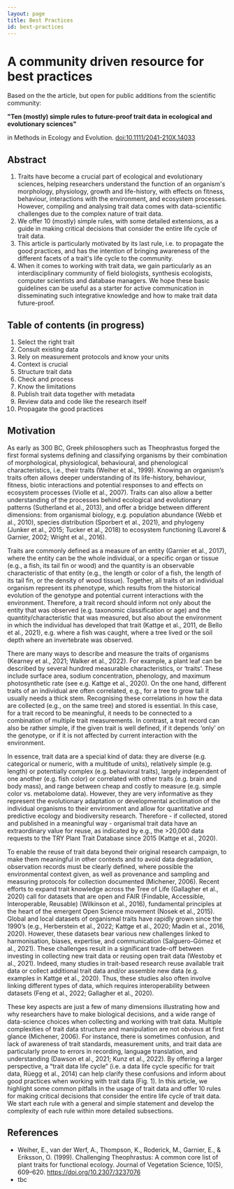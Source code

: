```yaml
---
layout: page
title: Best Practices
id: best-practices
---
```


# A community driven resource for best practices
Based on the the article, but open for public additions from the scientific community:

**"Ten (mostly) simple rules to future-proof trait data in ecological and evolutionary sciences"**

in Methods in Ecology and Evolution. [doi:10.1111/2041-210X.14033]()


## Abstract
1. Traits have become a crucial part of ecological and evolutionary sciences, helping researchers understand the function of an organism's morphology, physiology, growth and life-history, with effects on fitness, behaviour, interactions with the environment, and ecosystem processes. However, compiling and analysing trait data comes with data-scientific challenges due to the complex nature of trait data. 
2. We offer 10 (mostly) simple rules, with some detailed extensions, as a guide in making critical decisions that consider the entire life cycle of trait data. 
3. This article is particularly motivated by its last rule, i.e. to propagate the good practices, and has the intention of bringing awareness of the different facets of a trait's life cycle to the community. 
4. When it comes to working with trait data, we gain particularly as an interdisciplinary community of field biologists, synthesis ecologists, computer scientists and database managers. We hope these basic guidelines can be useful as a starter for active communication in disseminating such integrative knowledge and how to make trait data future-proof.

## Table of contents (in progress)

1. Select the right trait
2. Consult existing data
3. Rely on measurement protocols and know your units
4. Context is crucial
5. Structure trait data
6. Check and process 
7. Know the limitations 
8. Publish trait data together with metadata 
9. Review data and code like the research itself
10. Propagate the good practices

## Motivation
As early as 300 BC, Greek philosophers such as Theophrastus forged the first formal systems defining and classifying organisms by their combination of morphological, physiological, behavioural, and phenological characteristics, i.e., their traits (Weiher et al., 1999). Knowing an organism’s traits often allows deeper understanding of its life-history, behaviour, fitness, biotic interactions and potential responses to and effects on ecosystem processes (Violle et al., 2007). Traits can also allow a better understanding of the processes behind ecological and evolutionary patterns (Sutherland et al., 2013), and offer a bridge between different dimensions: from organismal biology, e.g. population abundance (Webb et al., 2010), species distribution (Sporbert et al., 2021), and phylogeny (Junker et al., 2015; Tucker et al., 2018) to ecosystem functioning (Lavorel & Garnier, 2002; Wright et al., 2016).

Traits are commonly defined as a measure of an entity (Garnier et al., 2017), where the entity can be the whole individual, or a specific organ or tissue (e.g., a fish, its tail fin or wood) and the quantity is an observable characteristic of that entity (e.g., the length or color of a fish, the length of its tail fin, or the density of wood tissue). Together, all traits of an individual organism represent its phenotype, which results from the historical evolution of the genotype and potential current interactions with the environment. Therefore, a trait record should inform not only about the entity that was observed (e.g. taxonomic classification or age) and the quantity/characteristic that was measured, but also about the environment in which the individual has developed that trait (Kattge et al., 2011, de Bello et al., 2021), e.g. where a fish was caught, where a tree lived or the soil depth where an invertebrate was observed. 

There are many ways to describe and measure the traits of organisms (Kearney et al., 2021; Walker et al., 2022). For example, a plant leaf can be described by several hundred measurable characteristics, or ‘traits’. These include surface area, sodium concentration, phenology, and maximum photosynthetic rate (see e.g. Kattge et al., 2020). On the one hand, different traits of an individual are often correlated, e.g., for a tree to grow tall it usually needs a thick stem. Recognising these correlations in how the data are collected (e.g., on the same tree) and stored is essential. In this case, for a trait record to be meaningful, it needs to be connected to a combination of multiple trait measurements. In contrast, a trait record can also be rather simple, if the given trait is well defined, if it depends ‘only’ on the genotype, or if it is not affected by current interaction with the environment.

In essence, trait data are a special kind of data: they are diverse (e.g. categorical or numeric, with a multitude of units), relatively simple (e.g. length) or potentially complex (e.g. behavioral traits), largely independent of one another (e.g. fish color) or correlated with other traits (e.g. brain and body mass), and range between cheap and costly to measure (e.g. simple color vs. metabolome data). However, they are very informative as they represent the evolutionary adaptation or developmental acclimation of the individual organisms to their environment and allow for quantitative and predictive ecology and biodiversity research. Therefore - if collected, stored and published in a meaningful way - organismal trait data have an extraordinary value for reuse, as indicated by e.g., the >20,000 data requests to the TRY Plant Trait Database since 2015 (Kattge et al., 2020).

To enable the reuse of trait data beyond their original research campaign, to make them meaningful in other contexts and to avoid data degradation, observation records must be clearly defined, where possible the environmental context given, as well as provenance and sampling and measuring protocols for collection documented (Michener, 2006). Recent efforts to expand trait knowledge across the Tree of Life (Gallagher et al., 2020) call for datasets that are open and FAIR (Findable, Accessible, Interoperable, Reusable) (Wilkinson et al., 2016), fundamental principles at the heart of the emergent Open Science movement (Nosek et al., 2015). Global and local datasets of organismal traits have rapidly grown since the 1990’s (e.g., Herberstein et al., 2022; Kattge et al., 2020; Madin et al., 2016, 2020). However, these datasets bear various new challenges linked to harmonisation, biases, expertise, and communication (Salguero-Gómez et al., 2021). These challenges result in a significant trade-off between investing in collecting new trait data or reusing open trait data (Westoby et al., 2021). Indeed, many studies in trait-based research reuse available trait data or collect additional trait data and/or assemble new data (e.g. examples in Kattge et al., 2020). Thus, these studies also often involve linking different types of data, which requires interoperability between datasets (Feng et al., 2022; Gallagher et al., 2020).

These key aspects are just a few of many dimensions illustrating how and why researchers have to make biological decisions, and a wide range of data-science choices when collecting and working with trait data. Multiple complexities of trait data structure and manipulation are not obvious at first glance (Michener, 2006). For instance, there is sometimes confusion, and lack of awareness of trait standards, measurement units, and trait data are particularly prone to errors in recording, language translation, and understanding (Dawson et al., 2021; Kunz et al., 2022). By offering a larger perspective, a “trait data life cycle” (i.e. a data life cycle specific for trait data, Rüegg et al., 2014) can help clarify these confusions and inform about good practices when working with trait data (Fig. 1). In this article, we highlight some common pitfalls in the usage of trait data and offer 10 rules for making critical decisions that consider the entire life cycle of trait data. We start each rule with a general and simple statement and develop the complexity of each rule within more detailed subsections.

## References 
* Weiher, E., van der Werf, A., Thompson, K., Roderick, M., Garnier, E., & Eriksson, O. (1999). Challenging Theophrastus: A common core list of plant traits for functional ecology. Journal of Vegetation Science, 10(5), 609–620. https://doi.org/10.2307/3237076
* tbc
